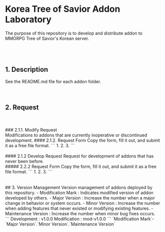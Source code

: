 # Korea Tree of Savior Addon Laboratory
The purpose of this repository is to develop and distribute addon to MMORPG Tree of Savior's Korean server.
<br/>
<br/>
<br/>
<br/>
## 1. Description
See the README.md file for each addon folder.
<br/>
<br/>
<br/>
## 2. Request
<br/>
<br/>
### 2.1.1. Modify Request
<br/>
Modifications to addons that are currently inoperative or discontinued development.
#### 2.1.2. Request Form
Copy the form, fill it out, and submit it as a free file format.
```
1. 
2. 
3. 
```
<br/>
<br/>
#### 2.1.2 Develop Request
Request for development of addons that has never been before.
<br/>
##### 2.2.2 Request Form
Copy the form, fill it out, and submit it as a free file format.
```
1. 
2. 
3. 
```
<br/>
<br/>
<br/>
## 3. Version Management
Version management of addons deployed by this repository.
- Modification Mark : Indicates modified version of addon developed by others.
- Major Version : Increase the number when a major change in behavior or system occurs.
- Minor Version : Increase the number when adding features that never existed or modifying existing features.
- Maintenance Version :  Increase the number when minor bug fixes occurs.
```
Development : v1.0.0
Modification : mod-v1.0.0
```
`Modification Mark`-`Major Version`.`Minor Version`.`Maintenance Version`
<br/>
<br/>
<br/>
